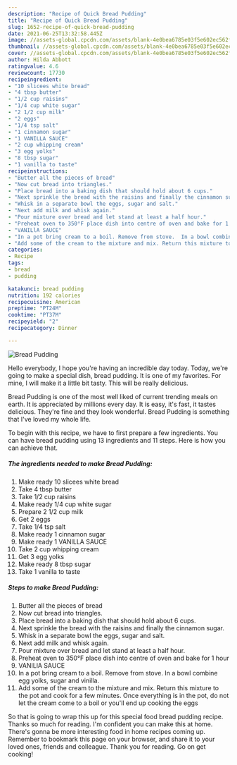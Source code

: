 ```yaml
---
description: "Recipe of Quick Bread Pudding"
title: "Recipe of Quick Bread Pudding"
slug: 1652-recipe-of-quick-bread-pudding
date: 2021-06-25T13:32:58.445Z
image: //assets-global.cpcdn.com/assets/blank-4e0bea6785e03f5e602ec562f230caae08da540cada707380b4fe1bbebba43da.png
thumbnail: //assets-global.cpcdn.com/assets/blank-4e0bea6785e03f5e602ec562f230caae08da540cada707380b4fe1bbebba43da.png
cover: //assets-global.cpcdn.com/assets/blank-4e0bea6785e03f5e602ec562f230caae08da540cada707380b4fe1bbebba43da.png
author: Hilda Abbott
ratingvalue: 4.6
reviewcount: 17730
recipeingredient:
- "10 slicees white bread"
- "4 tbsp butter"
- "1/2 cup raisins"
- "1/4 cup white sugar"
- "2 1/2 cup milk"
- "2 eggs"
- "1/4 tsp salt"
- "1 cinnamon sugar"
- "1 VANILLA SAUCE"
- "2 cup whipping cream"
- "3 egg yolks"
- "8 tbsp sugar"
- "1 vanilla to taste"
recipeinstructions:
- "Butter all the pieces of bread"
- "Now cut bread into triangles."
- "Place bread into a baking dish that should hold about 6 cups."
- "Next sprinkle the bread with the raisins and finally the cinnamon sugar."
- "Whisk in a separate bowl the eggs, sugar and salt."
- "Next add milk and whisk again."
- "Pour mixture over bread and let stand at least a half hour."
- "Preheat oven to 350°F place dish into centre of oven and bake for 1 hour"
- "VANILlA SAUCE"
- "In a pot bring cream to a boil. Remove from stove.  In a bowl combine egg yolks,  sugar and vinilla."
- "Add some of the cream to the mixture and mix. Return this mixture to the pot and cook for a few minutes. Once everything is in the pot, do not let the cream come to a boil  or you&#39;ll end up cooking the eggs"
categories:
- Recipe
tags:
- bread
- pudding

katakunci: bread pudding 
nutrition: 192 calories
recipecuisine: American
preptime: "PT24M"
cooktime: "PT37M"
recipeyield: "2"
recipecategory: Dinner

---
```



![Bread Pudding](//assets-global.cpcdn.com/assets/blank-4e0bea6785e03f5e602ec562f230caae08da540cada707380b4fe1bbebba43da.png)

Hello everybody, I hope you're having an incredible day today. Today, we're going to make a special dish, bread pudding. It is one of my favorites. For mine, I will make it a little bit tasty. This will be really delicious.

Bread Pudding is one of the most well liked of current trending meals on earth. It is appreciated by millions every day. It is easy, it's fast, it tastes delicious. They're fine and they look wonderful. Bread Pudding is something that I've loved my whole life.




To begin with this recipe, we have to first prepare a few ingredients. You can have bread pudding using 13 ingredients and 11 steps. Here is how you can achieve that.

<!--inarticleads1-->

##### The ingredients needed to make Bread Pudding:

1. Make ready 10 slicees white bread
1. Take 4 tbsp butter
1. Take 1/2 cup raisins
1. Make ready 1/4 cup white sugar
1. Prepare 2 1/2 cup milk
1. Get 2 eggs
1. Take 1/4 tsp salt
1. Make ready 1 cinnamon sugar
1. Make ready 1 VANILLA SAUCE
1. Take 2 cup whipping cream
1. Get 3 egg yolks
1. Make ready 8 tbsp sugar
1. Take 1 vanilla to taste




<!--inarticleads2-->

##### Steps to make Bread Pudding:

1. Butter all the pieces of bread
1. Now cut bread into triangles.
1. Place bread into a baking dish that should hold about 6 cups.
1. Next sprinkle the bread with the raisins and finally the cinnamon sugar.
1. Whisk in a separate bowl the eggs, sugar and salt.
1. Next add milk and whisk again.
1. Pour mixture over bread and let stand at least a half hour.
1. Preheat oven to 350°F place dish into centre of oven and bake for 1 hour
1. VANILlA SAUCE
1. In a pot bring cream to a boil. Remove from stove.  In a bowl combine egg yolks,  sugar and vinilla.
1. Add some of the cream to the mixture and mix. Return this mixture to the pot and cook for a few minutes. Once everything is in the pot, do not let the cream come to a boil  or you&#39;ll end up cooking the eggs




So that is going to wrap this up for this special food bread pudding recipe. Thanks so much for reading. I'm confident you can make this at home. There's gonna be more interesting food in home recipes coming up. Remember to bookmark this page on your browser, and share it to your loved ones, friends and colleague. Thank you for reading. Go on get cooking!
